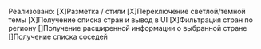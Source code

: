Реализовано:
[X]Разметка / стили
[X]Переключение светлой/темной темы
[X]Получение списка стран и вывод в UI
[X]Фильтрация стран по региону
[]Получение расширенной информации о выбранной стране 
[]Получение списка соседей

